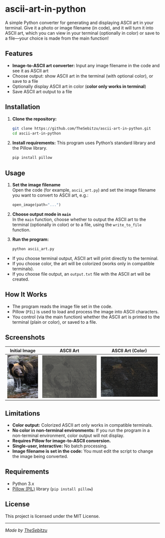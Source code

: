 # ascii-art-in-python

A simple Python converter for generating and displaying ASCII art in your terminal. Give it a photo or image filename (in code), and it will turn it into ASCII art, which you can view in your terminal (optionally in color) or save to a file—your choice is made from the main function!

## Features

- **Image-to-ASCII art converter:** Input any image filename in the code and see it as ASCII art
- Choose output: show ASCII art in the terminal (with optional color), or save to a file
- Optionally display ASCII art in color (**color only works in terminal**)
- Save ASCII art output to a file

## Installation

1. **Clone the repository:**
   ```sh
   git clone https://github.com/TheSebitzu/ascii-art-in-python.git
   cd ascii-art-in-python
   ```

2. **Install requirements:**
   This program uses Python’s standard library and the Pillow library.
   ```sh
   pip install pillow
   ```

## Usage

1. **Set the image filename**  
   Open the code (for example, `ascii_art.py`) and set the image filename you want to convert to ASCII art, e.g.:
   ```python
   open_image(path="...")
   ```

2. **Choose output mode in `main`**  
   In the `main` function, choose whether to output the ASCII art to the terminal (optionally in color) or to a file, using the `write_to_file` function.

3. **Run the program:**
   ```sh
   python ascii_art.py
   ```

- If you choose terminal output, ASCII art will print directly to the terminal.
- If you choose color, the art will be colorized (works only in compatible terminals).
- If you choose file output, an `output.txt` file with the ASCII art will be created.

## How It Works

- The program reads the image file set in the code.
- Pillow (`PIL`) is used to load and process the image into ASCII characters.
- You control (via the main function) whether the ASCII art is printed to the terminal (plain or color), or saved to a file.

## Screenshots

| Initial Image | ASCII Art | ASCII Art (Color) |
|---------------|-----------|-------------------|
| ![Initial Image](assets/bear_sample_image.png) | ![ASCII Art](assets/ascii.png) | ![ASCII Art Color](assets/ascii_color.png) |

## Limitations

- **Color output:** Colorized ASCII art only works in compatible terminals.
- **No color in non-terminal environments:** If you run the program in a non-terminal environment, color output will not display.
- **Requires Pillow for image-to-ASCII conversion.**
- **Single-user, interactive:** No batch processing.
- **Image filename is set in the code:** You must edit the script to change the image being converted.

## Requirements

- Python 3.x
- [Pillow (PIL)](https://python-pillow.org) library (`pip install pillow`)

## License

This project is licensed under the MIT License.

---

*Made by [TheSebitzu](https://github.com/TheSebitzu)*
